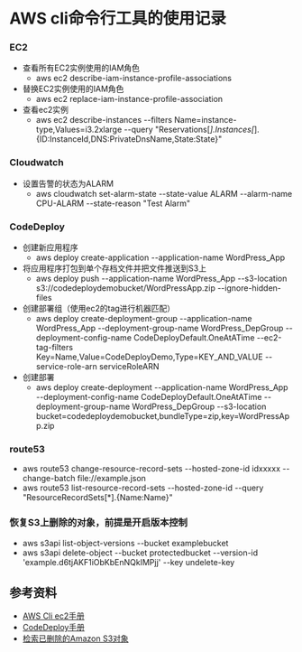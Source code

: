 AWS cli命令行工具的使用记录
===
### EC2
- 查看所有EC2实例使用的IAM角色
  - aws ec2 describe-iam-instance-profile-associations
- 替换EC2实例使用的IAM角色
  - aws ec2 replace-iam-instance-profile-association
- 查看ec2实例
  - aws ec2 describe-instances --filters Name=instance-type,Values=i3.2xlarge --query "Reservations[*].Instances[*].{ID:InstanceId,DNS:PrivateDnsName,State:State}"

### Cloudwatch
- 设置告警的状态为ALARM
  - aws cloudwatch set-alarm-state --state-value ALARM --alarm-name CPU-ALARM --state-reason "Test Alarm"

### CodeDeploy
  - 创建新应用程序
    - aws deploy create-application --application-name WordPress_App
  - 将应用程序打包到单个存档文件并把文件推送到S3上
    - aws deploy push --application-name WordPress_App --s3-location s3://codedeploydemobucket/WordPressApp.zip --ignore-hidden-files
  - 创建部署组（使用ec2的tag进行机器匹配）
    - aws deploy create-deployment-group --application-name WordPress_App --deployment-group-name WordPress_DepGroup --deployment-config-name CodeDeployDefault.OneAtATime --ec2-tag-filters Key=Name,Value=CodeDeployDemo,Type=KEY_AND_VALUE --service-role-arn serviceRoleARN
  - 创建部署
    - aws deploy create-deployment --application-name WordPress_App --deployment-config-name CodeDeployDefault.OneAtATime --deployment-group-name WordPress_DepGroup --s3-location bucket=codedeploydemobucket,bundleType=zip,key=WordPressApp.zip
### route53
  - aws route53 change-resource-record-sets --hosted-zone-id idxxxxx --change-batch file://example.json
  - aws route53  list-resource-record-sets --hosted-zone-id   --query "ResourceRecordSets[*].{Name:Name}"
### 恢复S3上删除的对象，前提是开启版本控制
  - aws s3api list-object-versions --bucket examplebucket
  - aws s3api delete-object --bucket protectedbucket --version-id 'example.d6tjAKF1iObKbEnNQkIMPjj' --key undelete-key
## 参考资料
- [AWS Cli ec2手册](https://docs.aws.amazon.com/cli/latest/reference/ec2/)
- [CodeDeploy手册](https://docs.aws.amazon.com/zh_cn/codedeploy/latest/userguide/tutorials-wordpress.html)
- [检索已删除的Amazon S3对象](https://aws.amazon.com/cn/premiumsupport/knowledge-center/s3-undelete-configuration/?nc1=f_ls )
